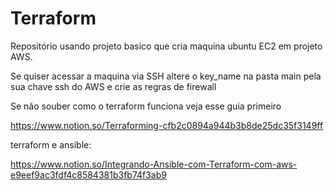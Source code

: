 # Terraform

Repositório usando projeto basico que cria maquina ubuntu EC2 em projeto AWS.

Se quiser acessar a maquina via SSH altere o key_name na pasta main pela sua chave ssh do AWS e crie as regras de firewall

Se não souber como o terraform funciona veja esse guia primeiro

https://www.notion.so/Terraforming-cfb2c0894a944b3b8de25dc35f3149ff


terraform e ansible:

https://www.notion.so/Integrando-Ansible-com-Terraform-com-aws-e9eef9ac3fdf4c8584381b3fb74f3ab9